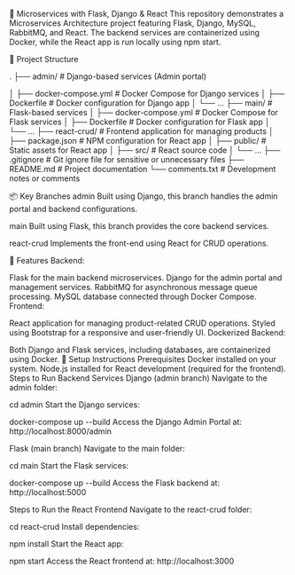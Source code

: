 🐍 Microservices with Flask, Django & React
This repository demonstrates a Microservices Architecture project featuring Flask, Django, MySQL, RabbitMQ, and React. The backend services are containerized using Docker, while the React app is run locally using npm start.

📂 Project Structure

.
├── admin/               # Django-based services (Admin portal)

│   ├── docker-compose.yml # Docker Compose for Django services
│   ├── Dockerfile       # Docker configuration for Django app
│   └── ...
├── main/                # Flask-based services
│   ├── docker-compose.yml # Docker Compose for Flask services
│   ├── Dockerfile       # Docker configuration for Flask app
│   └── ...
├── react-crud/          # Frontend application for managing products
│   ├── package.json     # NPM configuration for React app
│   ├── public/          # Static assets for React app
│   ├── src/             # React source code
│   └── ...
├── .gitignore           # Git ignore file for sensitive or unnecessary files
├── README.md            # Project documentation
└── comments.txt         # Development notes or comments


📦 Key Branches
admin
Built using Django, this branch handles the admin portal and backend configurations.

main
Built using Flask, this branch provides the core backend services.

react-crud
Implements the front-end using React for CRUD operations.

🚀 Features
Backend:

Flask for the main backend microservices.
Django for the admin portal and management services.
RabbitMQ for asynchronous message queue processing.
MySQL database connected through Docker Compose.
Frontend:

React application for managing product-related CRUD operations.
Styled using Bootstrap for a responsive and user-friendly UI.
Dockerized Backend:

Both Django and Flask services, including databases, are containerized using Docker.
🔧 Setup Instructions
Prerequisites
Docker installed on your system.
Node.js installed for React development (required for the frontend).
Steps to Run Backend Services
Django (admin branch)
Navigate to the admin folder:

cd admin
Start the Django services:

docker-compose up --build
Access the Django Admin Portal at:
http://localhost:8000/admin

Flask (main branch)
Navigate to the main folder:

cd main
Start the Flask services:


docker-compose up --build
Access the Flask backend at:
http://localhost:5000

Steps to Run the React Frontend
Navigate to the react-crud folder:

cd react-crud
Install dependencies:

npm install
Start the React app:

npm start
Access the React frontend at:
http://localhost:3000

